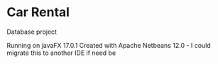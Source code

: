 # Car Rental
 Database project

Running on javaFX 17.0.1
Created with Apache Netbeans 12.0 - I could migrate this to another IDE if need be
